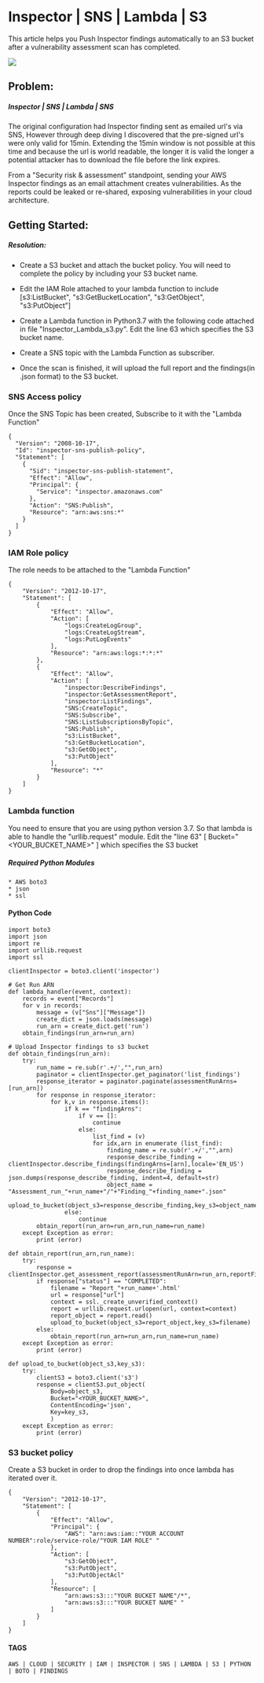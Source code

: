 # Inspector | SNS | Lambda | S3 

This article helps you Push Inspector findings automatically to an S3 bucket after a vulnerability assessment scan has completed.

![](Inspector_Lambda_S3.png)


## Problem:
##### Inspector | SNS | Lambda | SNS 

The original configuration had Inspector finding sent as emailed url's via SNS, 
However through deep diving I discovered that the pre-signed url's were only valid for 15min. 
Extending the 15min window is not possible at this time and because the url is world readable, 
the longer it is valid the longer a potential attacker has to download the file before the link expires.

From a "Security risk & assessment" standpoint, sending your AWS Inspector findings as an email attachment
creates vulnerabilities. As the reports could be leaked or re-shared, exposing vulnerabilities in your cloud architecture.


## Getting Started:
##### Resolution:
 
* Create a S3 bucket and attach the bucket policy. 
  You will need to complete the policy by including your S3 bucket name.
    
* Edit the IAM Role attached to your lambda function to include 
  [s3:ListBucket", "s3:GetBucketLocation", "s3:GetObject", "s3:PutObject"]
    
* Create a Lambda function in Python3.7 with the following code attached in file "Inspector_Lambda_s3.py". 
  Edit the line 63 which specifies the S3 bucket name.
    
* Create a SNS topic with the Lambda Function as subscriber.
    
* Once the scan is finished, it will upload the full report and the findings(in .json format) to the S3 bucket.


### SNS Access policy

Once the SNS Topic has been created, Subscribe to it with the "Lambda Function"

    {
      "Version": "2008-10-17",
      "Id": "inspector-sns-publish-policy",
      "Statement": [
        {
          "Sid": "inspector-sns-publish-statement",
          "Effect": "Allow",
          "Principal": {
            "Service": "inspector.amazonaws.com"
          },
          "Action": "SNS:Publish",
          "Resource": "arn:aws:sns:*"
        }
      ]
    }
    
### IAM Role policy

The role needs to be attached to the "Lambda Function"

    {
        "Version": "2012-10-17",
        "Statement": [
            {
                "Effect": "Allow",
                "Action": [
                    "logs:CreateLogGroup",
                    "logs:CreateLogStream",
                    "logs:PutLogEvents"
                ],
                "Resource": "arn:aws:logs:*:*:*"
            },
            {
                "Effect": "Allow",
                "Action": [
                    "inspector:DescribeFindings",
                    "inspector:GetAssessmentReport",
                    "inspector:ListFindings",
                    "SNS:CreateTopic",
                    "SNS:Subscribe",
                    "SNS:ListSubscriptionsByTopic",
                    "SNS:Publish",
                    "s3:ListBucket",
                    "s3:GetBucketLocation",
                    "s3:GetObject",
                    "s3:PutObject"
                ],
                "Resource": "*"
            }
        ]
    }
    
### Lambda function

You need to ensure that you are using python version 3.7. So that lambda is able to handle the "urllib.request" module.
Edit the "line 63" [ Bucket="<YOUR_BUCKET_NAME>" ] which specifies the S3 bucket

##### Required Python Modules

    * AWS boto3
    * json
    * ssl
    
#### Python Code    

    import boto3
    import json
    import re
    import urllib.request
    import ssl
    
    clientInspector = boto3.client('inspector')
    
    # Get Run ARN
    def lambda_handler(event, context):
        records = event["Records"]
        for v in records:
            message = (v["Sns"]["Message"])
            create_dict = json.loads(message)
            run_arn = create_dict.get('run')
        obtain_findings(run_arn=run_arn)
    
    # Upload Inspector findings to s3 bucket
    def obtain_findings(run_arn):
        try:
            run_name = re.sub(r'.+/',"",run_arn)
            paginator = clientInspector.get_paginator('list_findings')
            response_iterator = paginator.paginate(assessmentRunArns=[run_arn])
            for response in response_iterator:
                for k,v in response.items():
                    if k == "findingArns":
                        if v == []:
                            continue
                        else:
                            list_find = (v)
                            for idx,arn in enumerate (list_find):
                                finding_name = re.sub(r'.+/',"",arn)
                                response_describe_finding = clientInspector.describe_findings(findingArns=[arn],locale='EN_US')
                                response_describe_finding = json.dumps(response_describe_finding, indent=4, default=str)
                                object_name = "Assessment_run_"+run_name+"/"+"Finding_"+finding_name+".json"
                                upload_to_bucket(object_s3=response_describe_finding,key_s3=object_name)
                    else:
                        continue
            obtain_report(run_arn=run_arn,run_name=run_name)
        except Exception as error:
            print (error)
    
    def obtain_report(run_arn,run_name):
        try:
            response = clientInspector.get_assessment_report(assessmentRunArn=run_arn,reportFileFormat='HTML',reportType='FULL')
            if response["status"] == "COMPLETED":
                filename = "Report_"+run_name+'.html'
                url = response["url"]
                context = ssl._create_unverified_context()
                report = urllib.request.urlopen(url, context=context)
                report_object = report.read()
                upload_to_bucket(object_s3=report_object,key_s3=filename)
            else:
                obtain_report(run_arn=run_arn,run_name=run_name)
        except Exception as error:
            print (error)
    
    def upload_to_bucket(object_s3,key_s3):
        try:
            clientS3 = boto3.client('s3')
            response = clientS3.put_object(
                Body=object_s3,
                Bucket="<YOUR_BUCKET_NAME>",
                ContentEncoding='json',
                Key=key_s3,
                )
        except Exception as error:
            print (error)


### S3 bucket policy

Create a S3 bucket in order to drop the findings into once lambda has iterated over it.

    {
        "Version": "2012-10-17",
        "Statement": [
            {
                "Effect": "Allow",
                "Principal": {
                    "AWS": "arn:aws:iam::"YOUR ACCOUNT NUMBER":role/service-role/"YOUR IAM ROLE" "
                },
                "Action": [
                    "s3:GetObject",
                    "s3:PutObject",
                    "s3:PutObjectAcl"
                ],
                "Resource": [
                    "arn:aws:s3:::"YOUR BUCKET NAME"/*",
                    "arn:aws:s3:::"YOUR BUCKET NAME" "
                ]
            }
        ]
    }
    
#### TAGS

    AWS | CLOUD | SECURITY | IAM | INSPECTOR | SNS | LAMBDA | S3 | PYTHON | BOTO | FINDINGS  